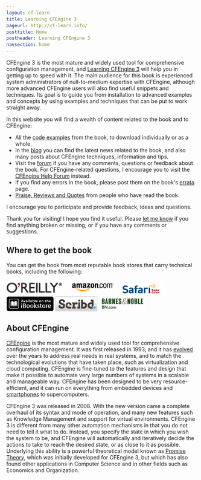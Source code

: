 ```yaml
---
layout: cf-learn
title: Learning CFEngine 3
pageurl: http://cf-learn.info/
posttitle: Home
postheader: Learning CFEngine 3
navsection: home
---
```


CFEngine 3 is the most mature and widely used tool for comprehensive
configuration management, and [Learning CFEngine
3](http://shop.oreilly.com/product/0636920022022.do) will help you in
getting up to speed with it. The main audience for this book is
experienced system administrators of null-to-medium expertise with
CFEngine, although more advanced CFEngine users will also find useful
snippets and techniques. Its goal is to guide you from installation to
advanced examples and concepts by using examples and techniques that
can be put to work straight away.

In this website you will find a wealth of content related to the book
and to CFEngine:

* All the [code examples](/code.html) from the book, to download
  individually or as a whole.
* In the [blog](http://blog.cf-learn.info/) you can find the latest
  news related to the book, and also many posts about CFEngine
  techniques, information and tips.
* Visit the [forum](/discussion.html) if you have any comments,
  questions or feedback about the book. For CFEngine-related questions,
  I encourage you to visit the
  [CFEngine Help Forum](https://cfengine.com/forum/list.php?3) instead.
* If you find any errors in the book, please post them on the book's
  [errata](http://oreilly.com/catalog/errata.csp?isbn=0636920022022)
  page.
* [Praise, Reviews and Quotes](/reviews.html) from people who have
  read the book.

I encourage you to participate and provide feedback, ideas and
questions.

Thank you for visiting! I hope you find it useful. Please [let me
know](http://cf-learn.info/contact.html) if you find anything broken
or missing, or if you have any comments or suggestions.

## Where to get the book

You can get the book from most reputable book stores that carry
technical books, including the following:

 <a href="http://shop.oreilly.com/product/0636920022022.do" rel="external"><img height="40" src="images/oreilly_logo.gif"></a>
 <a href="http://www.amazon.com/Learning-CFEngine-3-Diego-Zamboni/dp/1449312209" rel="external"><img height="40" src="images/amazon_logo.jpg"></a>
 <a href="http://my.safaribooksonline.com/book/-/9781449334536" rel="external"><img height="40" src="images/safaribooks_logo.gif"></a>
 <a href="http://itunes.apple.com/us/book/learning-cfengine-3/id512985130?mt=11" rel="external"><img height="40" src="images/ibookstore_logo.gif"></a>
 <a href="http://www.scribd.com/doc/86724081/Learning-CFEngine-3-Automated-system-administration-for-sites-of-any-size" rel="external"><img height="40" src="images/scribd_logo.gif"></a>
 <a href="http://www.barnesandnoble.com/w/learning-cfengine-3-diego-martin-zamboni/1107145564" rel="external"><img height="40" src="images/bn_logo.png"></a>
<p/>


## About CFEngine

[CFEngine](http://cfengine.com/) is the most mature and widely used
tool for comprehensive configuration management. It was first released
in 1993, and it has [evolved](https://cfengine.com/company) over the
years to address real needs in real systems, and to match the
technological evolutions that have taken place, such as virtualization
and cloud computing. CFEngine is fine-tuned to the features and design
that make it possible to automate very large numbers of systems in a
scalable and manageable way. CFEngine has been designed to be very
resource-efficient, and it can run on everything from embedded devices
and [smartphones](http://www.cfengine.com/demos/cfengine-android) to
supercomputers.

CFEngine 3 was released in 2008. With the new version came a complete
overhaul of its syntax and mode of operation, and many new features
such as Knowledge Management and support for virtual
environments. CFEngine 3 is different from many other automation
mechanisms in that you do not need to tell it what to do. Instead, you
specify the state in which you wish the system to be, and CFEngine
will automatically and iteratively decide the actions to take to reach
the desired state, or as close to it as possible. Underlying this
ability is a powerful theoretical model known as [Promise
Theory](http://research.iu.hio.no/promises.php), which was initially
developed for CFEngine 3, but which has also found other applications
in Computer Science and in other fields such as Economics and
Organization.
